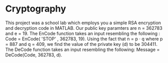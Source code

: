 # Cryptography
This project was a school lab which employs you a simple RSA encryption and decryption code in MATLAB. Our public key paramters are n = 362783 and e = 19. The EnCode function takes an input resembling the following : Code = EnCode( 'STOP' , 362783, 19). Using the fact that n = p · q where p = 887 and q = 409, we find the value of the private key (d) to be 304411. The DeCode function takes an input resembling the following: Message = DeCode(Code, 362783, d).
